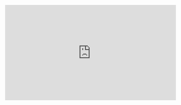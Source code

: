 <iframe width="560" height="315" src="https://www.youtube.com/embed/VAImptzpIlo" frameborder="0" allowfullscreen></iframe>
